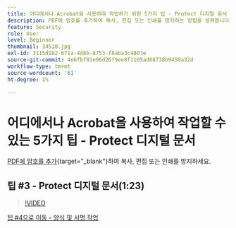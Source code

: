 ```yaml
---
title: 어디에서나 Acrobat을 사용하여 작업하기 위한 5가지 팁 - Protect 디지털 문서
description: PDF에 암호를 추가하여 복사, 편집 또는 인쇄를 방지하는 방법을 살펴봅니다
feature: Security
role: User
level: Beginner
thumbnail: 34510.jpg
exl-id: 3115d182-671a-4d8b-8753-f8aba3c4807e
source-git-commit: 4e6fbf91e96d26f9ee8f1105ad68738b9450a32d
workflow-type: tm+mt
source-wordcount: '61'
ht-degree: 1%

---
```


# 어디에서나 Acrobat을 사용하여 작업할 수 있는 5가지 팁 - Protect 디지털 문서

[PDF에 암호를 추가](https://www.adobe.com/kr/acrobat/online/password-protect-pdf.html){target="_blank"}하여 복사, 편집 또는 인쇄를 방지하세요.

## 팁 #3 - Protect 디지털 문서(1:23)

>[!VIDEO](https://video.tv.adobe.com/v/34510?quality=12&learn=on&hidetitle=true)

[팁 #4으로 이동 - 양식 및 서명 작업](work-with-forms-and-signatures.md)